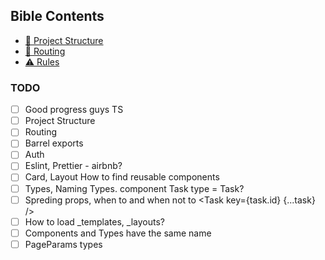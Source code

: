 ## Bible Contents

- [📁 Project Structure](docs/project-structure.md)
- [🔗 Routing](docs/routing.md)
- [⚠️ Rules](docs/rules.md)

### TODO

- [ ] Good progress guys TS
- [ ] Project Structure
- [ ] Routing
- [ ] Barrel exports
- [ ] Auth
- [ ] Eslint, Prettier - airbnb?
- [ ] Card, Layout How to find reusable components
- [ ] Types, Naming Types. component Task type = Task?
- [ ] Spreding props, when to and when not to <Task key={task.id} {...task} />
- [ ] How to load \_templates, \_layouts?
- [ ] Components and Types have the same name
- [ ] PageParams types
